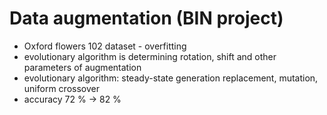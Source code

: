 # Data augmentation (BIN project)

- Oxford flowers 102 dataset - overfitting
- evolutionary algorithm is determining rotation, shift and other parameters of augmentation
- evolutionary algorithm: steady-state generation replacement, mutation, uniform crossover
- accuracy 72 % -> 82 %
